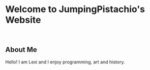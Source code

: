# Welcome to JumpingPistachio's Website
<br>

## About Me
Hello! I am Lexi and I enjoy programming, art and history.